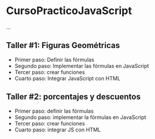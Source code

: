 # CursoPracticoJavaScript

...

## Taller #1: Figuras Geométricas

- Primer paso: Definir las fórmulas
- Segundo paso: Implementar las fórmulas en JavaScript
- Tercer paso: crear funciones
- Cuarto paso: Integrar JavaScript con  HTML

## Taller #2: porcentajes y descuentos

- Primer paso: definir las fórmulas
- Segundo paso: implementar la fórmulas en JavaScript
- Tercer paso: crear funciones
- Cuarto paso: integrar JS con HTML